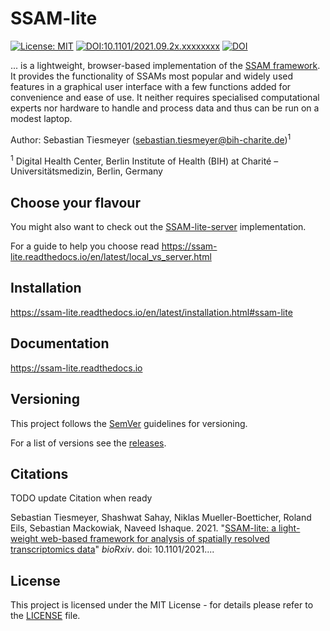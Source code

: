 # SSAM-lite

[![License: MIT](https://img.shields.io/badge/License-MIT-yellow.svg)](https://opensource.org/licenses/MIT)
[![DOI:10.1101/2021.09.2x.xxxxxxxx](http://img.shields.io/badge/DOI-10.1101/2021.09.2x.xxxxxxxx-B31B1B.svg)](https://doi.org/10.1101/2021.09.2x.xxxxxxxx)
[![DOI](https://zenodo.org/badge/DOI/10.5281/zenodo.5517607.svg)](https://doi.org/10.5281/zenodo.5517607)


... is a lightweight, browser-based implementation of the [SSAM framework](https://www.nature.com/articles/s41467-021-23807-4).
It provides the functionality of SSAMs most popular and widely used features in a graphical user interface
with a few functions added for convenience and ease of use. It neither requires specialised computational experts 
nor hardware to handle and process data and thus can be run on a modest laptop.


Author: Sebastian Tiesmeyer (sebastian.tiesmeyer@bih-charite.de)<sup>1</sup>

<sup>1</sup> Digital Health Center, Berlin Institute of Health (BIH) at Charité – Universitätsmedizin, Berlin, Germany

## Choose your flavour

You might also want to check out the [SSAM-lite-server](https://github.com/HiDiHlabs/ssam-lite-server) implementation.

For a guide to help you choose read https://ssam-lite.readthedocs.io/en/latest/local_vs_server.html

## Installation

https://ssam-lite.readthedocs.io/en/latest/installation.html#ssam-lite


## Documentation

https://ssam-lite.readthedocs.io

## Versioning

This project follows the [SemVer](https://semver.org) guidelines for versioning.

For a list of versions see the [releases](https://github.com/HiDiHlabs/ssam-lite/releases).


## Citations

TODO update Citation when ready

Sebastian Tiesmeyer, Shashwat Sahay, Niklas Mueller-Boetticher, Roland Eils, Sebastian Mackowiak, Naveed Ishaque.
2021.
"[SSAM-lite: a light-weight web-based framework for analysis of spatially resolved transcriptomics data](https://biorxiv.org)"
*bioRxiv*. doi: 10.1101/2021....


## License

This project is licensed under the MIT License - for details please refer to the [LICENSE](./LICENSE) file.
